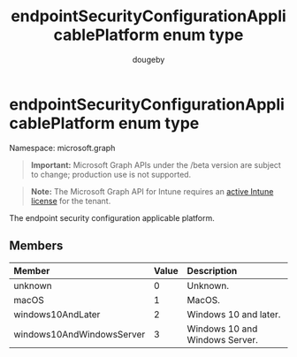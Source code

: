 ﻿---
title: "endpointSecurityConfigurationApplicablePlatform enum type"
description: "The endpoint security configuration applicable platform."
author: "dougeby"
localization_priority: Normal
ms.prod: "intune"
doc_type: enumPageType
---

# endpointSecurityConfigurationApplicablePlatform enum type

Namespace: microsoft.graph

> **Important:** Microsoft Graph APIs under the /beta version are subject to change; production use is not supported.

> **Note:** The Microsoft Graph API for Intune requires an [active Intune license](https://go.microsoft.com/fwlink/?linkid=839381) for the tenant.

The endpoint security configuration applicable platform.

## Members

| Member                    | Value | Description                    |
| :------------------------ | :---- | :----------------------------- |
| unknown                   | 0     | Unknown.                       |
| macOS                     | 1     | MacOS.                         |
| windows10AndLater         | 2     | Windows 10 and later.          |
| windows10AndWindowsServer | 3     | Windows 10 and Windows Server. |
